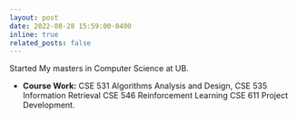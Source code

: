 ```yaml
---
layout: post
date: 2022-08-28 15:59:00-0400
inline: true
related_posts: false
---
```


Started My masters in Computer Science at UB.
* **Course Work:** CSE 531 Algorithms Analysis and Design, CSE 535 Information Retrieval CSE 546 Reinforcement Learning CSE 611 Project Development.
